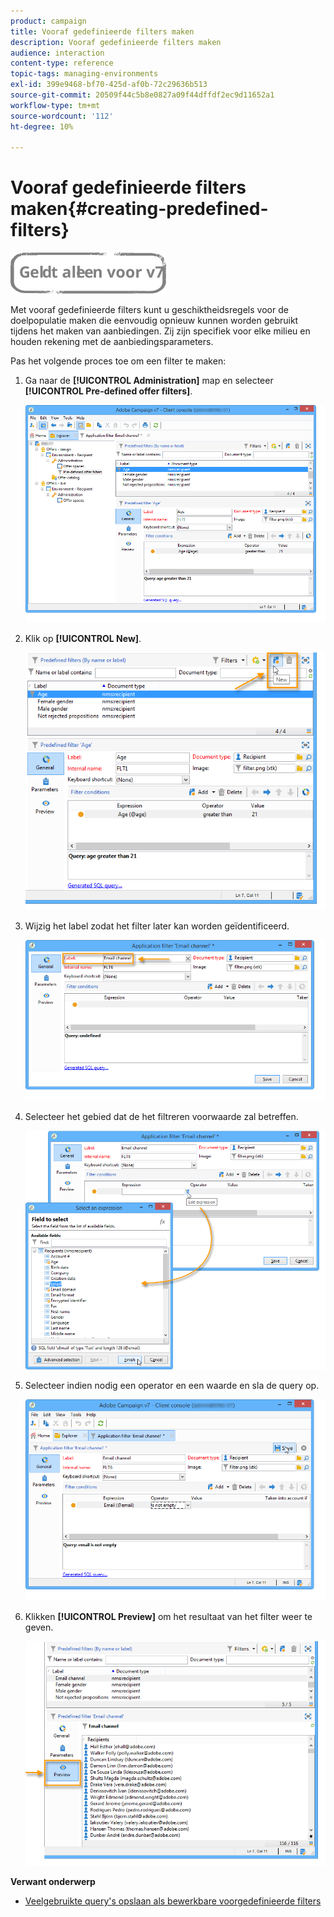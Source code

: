 ```yaml
---
product: campaign
title: Vooraf gedefinieerde filters maken
description: Vooraf gedefinieerde filters maken
audience: interaction
content-type: reference
topic-tags: managing-environments
exl-id: 399e9468-bf70-425d-af0b-72c29636b513
source-git-commit: 20509f44c5b8e0827a09f44dffdf2ec9d11652a1
workflow-type: tm+mt
source-wordcount: '112'
ht-degree: 10%

---
```


# Vooraf gedefinieerde filters maken{#creating-predefined-filters}

![](../../assets/v7-only.svg)

Met vooraf gedefinieerde filters kunt u geschiktheidsregels voor de doelpopulatie maken die eenvoudig opnieuw kunnen worden gebruikt tijdens het maken van aanbiedingen. Zij zijn specifiek voor elke milieu en houden rekening met de aanbiedingsparameters.

Pas het volgende proces toe om een filter te maken:

1. Ga naar de **[!UICONTROL Administration]** map en selecteer **[!UICONTROL Pre-defined offer filters]**.

   ![](assets/offer_filter_create_005.png)

1. Klik op **[!UICONTROL New]**.

   ![](assets/offer_filter_create_001.png)

1. Wijzig het label zodat het filter later kan worden geïdentificeerd.

   ![](assets/offer_filter_create_002.png)

1. Selecteer het gebied dat de het filtreren voorwaarde zal betreffen.

   ![](assets/offer_filter_create_003.png)

1. Selecteer indien nodig een operator en een waarde en sla de query op.

   ![](assets/offer_filter_create_004.png)

1. Klikken **[!UICONTROL Preview]** om het resultaat van het filter weer te geven.

   ![](assets/offer_filter_create_006.png)

**Verwant onderwerp**

* [Veelgebruikte query&#39;s opslaan als bewerkbare voorgedefinieerde filters](https://helpx.adobe.com/campaign/kb/simplifying-campaign-management-acc.html#Savefrequentlyusedqueriesaseditablepredefinedfilters)
